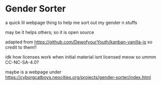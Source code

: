 # Gender Sorter

a quick lil webpage thing to help me sort out my gender n stuffs

may be it helps others; so it is open source

adapted from https://github.com/DewofyourYouth/kanban-vanilla-js so credit to them!!

idk how licenses work when initial material isnt licensed meow so ummm CC-NC-SA-4.0?

maybe is a webpage under https://cyborgcatboys.neocities.org/projects/gender-sorter/index.html
